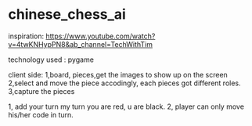 # chinese_chess_ai
inspiration: 
https://www.youtube.com/watch?v=4twKNHypPN8&ab_channel=TechWithTim 


technology used
: pygame 


client side:
1,board, pieces,get the images to show up on the screen 
2,select and move the piece accodingly, each pieces got different roles. 
3,capture the pieces 

1, add your turn my turn  you are red, u are black. 
2, player can only move his/her code in turn. 




